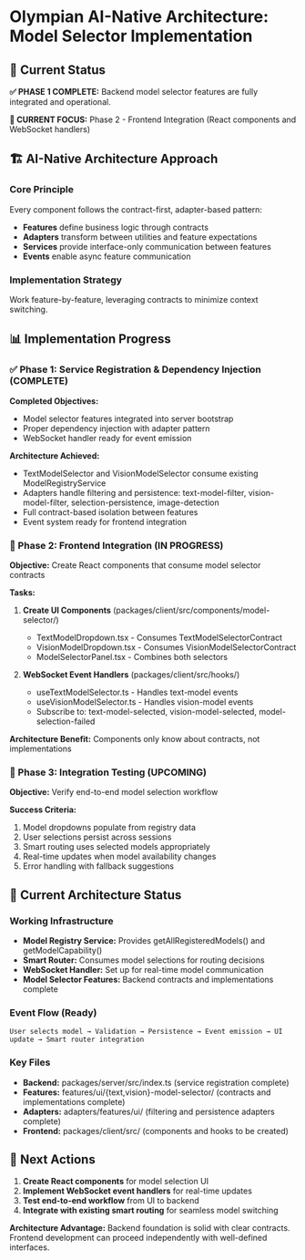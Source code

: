 # Olympian AI-Native Architecture: Model Selector Implementation

## 🎯 Current Status
**✅ PHASE 1 COMPLETE:** Backend model selector features are fully integrated and operational.

**🔄 CURRENT FOCUS:** Phase 2 - Frontend Integration (React components and WebSocket handlers)

## 🏗️ AI-Native Architecture Approach

### Core Principle
Every component follows the contract-first, adapter-based pattern:
- **Features** define business logic through contracts
- **Adapters** transform between utilities and feature expectations  
- **Services** provide interface-only communication between features
- **Events** enable async feature communication

### Implementation Strategy
Work feature-by-feature, leveraging contracts to minimize context switching.

## 📊 Implementation Progress

### ✅ Phase 1: Service Registration & Dependency Injection (COMPLETE)

**Completed Objectives:**
- Model selector features integrated into server bootstrap
- Proper dependency injection with adapter pattern
- WebSocket handler ready for event emission

**Architecture Achieved:**
- TextModelSelector and VisionModelSelector consume existing ModelRegistryService
- Adapters handle filtering and persistence: text-model-filter, vision-model-filter, selection-persistence, image-detection
- Full contract-based isolation between features
- Event system ready for frontend integration

### 🔄 Phase 2: Frontend Integration (IN PROGRESS)

**Objective:** Create React components that consume model selector contracts

**Tasks:**
1. **Create UI Components** (packages/client/src/components/model-selector/)
   - TextModelDropdown.tsx - Consumes TextModelSelectorContract
   - VisionModelDropdown.tsx - Consumes VisionModelSelectorContract  
   - ModelSelectorPanel.tsx - Combines both selectors

2. **WebSocket Event Handlers** (packages/client/src/hooks/)
   - useTextModelSelector.ts - Handles text-model events
   - useVisionModelSelector.ts - Handles vision-model events
   - Subscribe to: text-model-selected, vision-model-selected, model-selection-failed

**Architecture Benefit:** Components only know about contracts, not implementations

### 📅 Phase 3: Integration Testing (UPCOMING)

**Objective:** Verify end-to-end model selection workflow

**Success Criteria:**
1. Model dropdowns populate from registry data
2. User selections persist across sessions  
3. Smart routing uses selected models appropriately
4. Real-time updates when model availability changes
5. Error handling with fallback suggestions

## 🔧 Current Architecture Status

### Working Infrastructure
- **Model Registry Service:** Provides getAllRegisteredModels() and getModelCapability()
- **Smart Router:** Consumes model selections for routing decisions
- **WebSocket Handler:** Set up for real-time model communication
- **Model Selector Features:** Backend contracts and implementations complete

### Event Flow (Ready)
```
User selects model → Validation → Persistence → Event emission → UI update → Smart router integration
```

### Key Files
- **Backend:** packages/server/src/index.ts (service registration complete)
- **Features:** features/ui/{text,vision}-model-selector/ (contracts and implementations complete)
- **Adapters:** adapters/features/ui/ (filtering and persistence adapters complete)
- **Frontend:** packages/client/src/ (components and hooks to be created)

## 🚀 Next Actions
1. **Create React components** for model selection UI
2. **Implement WebSocket event handlers** for real-time updates
3. **Test end-to-end workflow** from UI to backend
4. **Integrate with existing smart routing** for seamless model switching

**Architecture Advantage:** Backend foundation is solid with clear contracts. Frontend development can proceed independently with well-defined interfaces.
